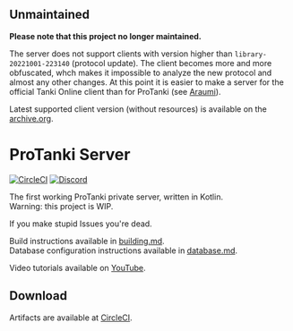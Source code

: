 ## Unmaintained

**Please note that this project no longer maintained.**

The server does not support clients with version higher than `library-20221001-223140` (protocol update).
The client becomes more and more obfuscated, whch makes it impossible to analyze the new protocol and almost any other changes.
At this point it is easier to make a server for the official Tanki Online client than for ProTanki (see [Araumi](https://github.com/AraumiTO)).

Latest supported client version (without resources) is available on the [archive.org](https://web.archive.org/web/20220929113606/http://s2.protanki-online.com/library.swf).

# ProTanki Server

[![CircleCI](https://img.shields.io/circleci/build/github/Assasans/protanki-server/main?style=flat-square&token=5c9825cfc2f4268d1512ca85230106f9526ffa80)](https://dl.circleci.com/status-badge/redirect/gh/Assasans/protanki-server/tree/main)
[![Discord](https://img.shields.io/discord/1001791048651120692?label=Discord&style=flat-square)](https://discord.gg/Jk8TFZpeZE)

The first working ProTanki private server, written in Kotlin.  
Warning: this project is WIP.

If you make stupid Issues you're dead.

Build instructions available in [building.md](docs/building.md).  
Database configuration instructions available in [database.md](docs/database.md).

Video tutorials available on [YouTube](https://youtube.com/playlist?list=PLrBg1TAUeOuudpVnmogEp-5-0aIh6oMfb).

## Download

Artifacts are available at [CircleCI](https://app.circleci.com/pipelines/github/Assasans/protanki-server).
